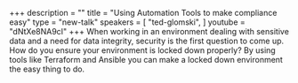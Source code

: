 +++
description = ""
title = "Using Automation Tools to make compliance easy"
type = "new-talk"
speakers = [
        "ted-glomski",
]
youtube = "dNtXe8NA9cI"
+++
When working in an environment dealing with sensitive data and a need for data integrity, security is the first question to come up. How do you ensure your environment is locked down properly? By using tools like Terraform and Ansible you can make a locked down environment the easy thing to do.